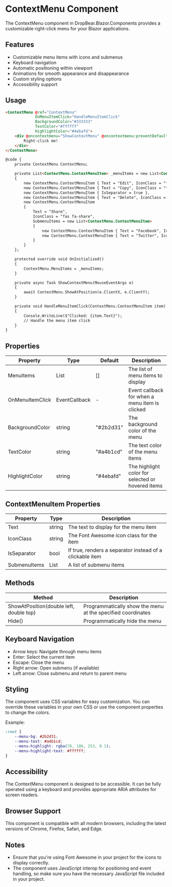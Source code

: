 ﻿# ContextMenu Component

The ContextMenu component in DropBear.Blazor.Components provides a customizable right-click menu for your Blazor applications.

## Features

- Customizable menu items with icons and submenus
- Keyboard navigation
- Automatic positioning within viewport
- Animations for smooth appearance and disappearance
- Custom styling options
- Accessibility support

## Usage

```html
<ContextMenu @ref="ContextMenu" 
             OnMenuItemClick="HandleMenuItemClick"
             BackgroundColor="#333333"
             TextColor="#ffffff"
             HighlightColor="#4ebafd">
    <div @oncontextmenu="ShowContextMenu" @oncontextmenu:preventDefault>
        Right-click me!
    </div>
</ContextMenu>

@code {
    private ContextMenu ContextMenu;

    private List<ContextMenu.ContextMenuItem> _menuItems = new List<ContextMenu.ContextMenuItem>
    {
        new ContextMenu.ContextMenuItem { Text = "Edit", IconClass = "fas fa-edit" },
        new ContextMenu.ContextMenuItem { Text = "Copy", IconClass = "fas fa-copy" },
        new ContextMenu.ContextMenuItem { IsSeparator = true },
        new ContextMenu.ContextMenuItem { Text = "Delete", IconClass = "fas fa-trash-alt" },
        new ContextMenu.ContextMenuItem
        {
            Text = "Share",
            IconClass = "fas fa-share",
            SubmenuItems = new List<ContextMenu.ContextMenuItem>
            {
                new ContextMenu.ContextMenuItem { Text = "Facebook", IconClass = "fab fa-facebook" },
                new ContextMenu.ContextMenuItem { Text = "Twitter", IconClass = "fab fa-twitter" }
            }
        }
    };

    protected override void OnInitialized()
    {
        ContextMenu.MenuItems = _menuItems;
    }

    private async Task ShowContextMenu(MouseEventArgs e)
    {
        await ContextMenu.ShowAtPosition(e.ClientX, e.ClientY);
    }

    private void HandleMenuItemClick(ContextMenu.ContextMenuItem item)
    {
        Console.WriteLine($"Clicked: {item.Text}");
        // Handle the menu item click
    }
}
```

## Properties

| Property | Type | Default | Description |
|----------|------|---------|-------------|
| MenuItems | List<ContextMenuItem> | [] | The list of menu items to display |
| OnMenuItemClick | EventCallback<ContextMenuItem> | - | Event callback for when a menu item is clicked |
| BackgroundColor | string | "#2b2d31" | The background color of the menu |
| TextColor | string | "#a4b1cd" | The text color of the menu items |
| HighlightColor | string | "#4ebafd" | The highlight color for selected or hovered items |

## ContextMenuItem Properties

| Property | Type | Description |
|----------|------|-------------|
| Text | string | The text to display for the menu item |
| IconClass | string | The Font Awesome icon class for the item |
| IsSeparator | bool | If true, renders a separator instead of a clickable item |
| SubmenuItems | List<ContextMenuItem> | A list of submenu items |

## Methods

| Method | Description |
|--------|-------------|
| ShowAtPosition(double left, double top) | Programmatically show the menu at the specified coordinates |
| Hide() | Programmatically hide the menu |

## Keyboard Navigation

- Arrow keys: Navigate through menu items
- Enter: Select the current item
- Escape: Close the menu
- Right arrow: Open submenu (if available)
- Left arrow: Close submenu and return to parent menu

## Styling

The component uses CSS variables for easy customization. You can override these variables in your own CSS or use the component properties to change the colors.

Example:

```css
:root {
    --menu-bg: #2b2d31;
    --menu-text: #a4b1cd;
    --menu-highlight: rgba(78, 186, 253, 0.1);
    --menu-highlight-text: #ffffff;
}
```

## Accessibility

The ContextMenu component is designed to be accessible. It can be fully operated using a keyboard and provides appropriate ARIA attributes for screen readers.

## Browser Support

This component is compatible with all modern browsers, including the latest versions of Chrome, Firefox, Safari, and Edge.

## Notes

- Ensure that you're using Font Awesome in your project for the icons to display correctly.
- The component uses JavaScript interop for positioning and event handling, so make sure you have the necessary JavaScript file included in your project.
